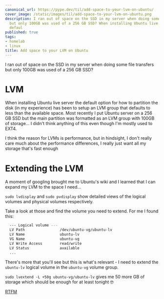 ```yaml
---
canonical_url: https://pype.dev/til/add-space-to-your-lvm-on-ubuntu/
cover_image: /static/images/til/add-space-to-your-lvm-on-ubuntu.png
description: I ran out of space on the SSD in my server when doing some file transfers
  but only 100GB was used of a 256 GB SSD? When installing Ubuntu live server the
  defaul
published: true
tags:
- homelab
- linux
title: Add space to your LVM on Ubuntu
---
```


I ran out of space on the SSD in my server when doing some file transfers but only 100GB was used of a 256 GB SSD?

# LVM 

When installing Ubuntu live server the default option for how to partition the disk (in my experience) has been to setup an LVM group that defaults to less than the available space. Most recently I put Ubuntu server on a 256 GB SSD but the main partition was formatted as an LVM group with 100GB of storage... I didn't think anything of this even though I'm mostly used to EXT4.

I think the reason for LVMs is performance, but in hindsight, I don't really care much about the performance differences, I really just want all my storage that's fast enough

# Extending the LVM

 A moment of googling brought me to Ubuntu's wiki and I
learned that I can expand my LVM to the space I need...

`sudo lvdisplay` and `sudo pvdisplay` show detailed views of the logical volumes and physical volumes respectively.

Take a look at those and find the volume you need to extend. For me I found this:

```bash
  --- Logical volume ---
  LV Path                /dev/ubuntu-vg/ubuntu-lv
  LV Name                ubuntu-lv
  VG Name                ubuntu-vg
  LV Write Access        read/write
  LV Status              available
  ...
```

There's more that you'll see but this is what's relevant - I need to extend the
`ubuntu-lv` logical volume in the `ubuntu-vg` volume group.

`sudo lvextend -L +50g ubuntu-vg/ubuntu-lv` gives me 50 more GB of storage which should be enough for at least tonight 🤓

[RTFM](https://wiki.ubuntu.com/Lvm)